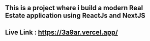 ## This is a project where i build a modern Real Estate application using ReactJs and NextJS

## Live Link : https://3a9ar.vercel.app/
